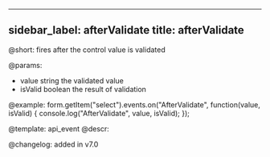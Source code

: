 
---
sidebar_label: afterValidate
title: afterValidate
---          

@short: fires after the control value is validated
 

@params:
- value       string  the validated value
- isValid     boolean     the result of validation


@example:
form.getItem("select").events.on("AfterValidate", function(value, isValid) {
    console.log("AfterValidate", value, isValid);
});


@template: api_event
@descr:


@changelog: added in v7.0
